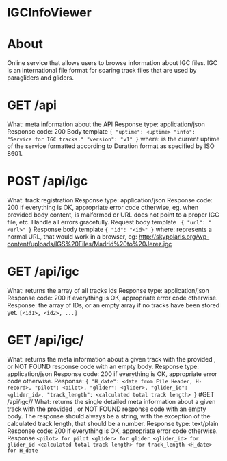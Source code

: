 # IGCInfoViewer

# About
Online service that allows users to browse information about IGC files. IGC is an international file format for soaring track files that are used by paragliders and gliders.

# GET /api
What: meta information about the API
Response type: application/json
Response code: 200
Body template
`
{
  "uptime": <uptime>
  "info": "Service for IGC tracks."
  "version": "v1"
}
`
where: <uptime> is the current uptime of the service formatted according to Duration format as specified by ISO 8601. 

# POST /api/igc
What: track registration
Response type: application/json
Response code: 200 if everything is OK, appropriate error code otherwise, eg. when provided body content, is malformed or URL does not point to a proper IGC file, etc. Handle all errors gracefully. 
Request body template
`
{
  "url": "<url>"
}`
Response body template
`
{
  "id": "<id>"
}
`
where: <url> represents a normal URL, that would work in a browser, eg: http://skypolaris.org/wp-content/uploads/IGS%20Files/Madrid%20to%20Jerez.igc

# GET /api/igc
What: returns the array of all tracks ids
Response type: application/json
Response code: 200 if everything is OK, appropriate error code otherwise. 
Response: the array of IDs, or an empty array if no tracks have been stored yet.
`
[<id1>, <id2>, ...]
`
# GET /api/igc/<id>
What: returns the meta information about a given track with the provided <id>, or NOT FOUND response code with an empty body.
Response type: application/json
Response code: 200 if everything is OK, appropriate error code otherwise. 
Response: 
  `
{
"H_date": <date from File Header, H-record>,
"pilot": <pilot>,
"glider": <glider>,
"glider_id": <glider_id>,
"track_length": <calculated total track length>
}
`
#GET /api/igc/<id>/<field>
What: returns the single detailed meta information about a given track with the provided <id>, or NOT FOUND response code with an empty body. The response should always be a string, with the exception of the calculated track length, that should be a number.
Response type: text/plain
Response code: 200 if everything is OK, appropriate error code otherwise. 
Response
  `
<pilot> for pilot
<glider> for glider
<glider_id> for glider_id
<calculated total track length> for track_length
<H_date> for H_date
`
